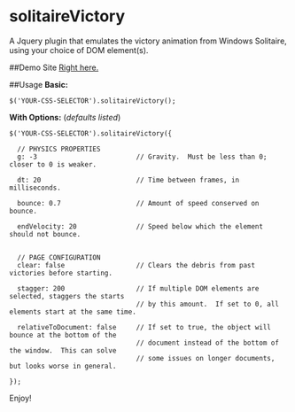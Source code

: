 solitaireVictory
================

A Jquery plugin that emulates the victory animation from Windows Solitaire, using your choice of DOM element(s).

##Demo Site
[Right here.](peterkhayes.github.io/solitaireVictory)

##Usage
**Basic:**
```
$('YOUR-CSS-SELECTOR').solitaireVictory();
```

**With Options:** (*defaults listed*)
```
$('YOUR-CSS-SELECTOR').solitaireVictory({
  
  // PHYSICS PROPERTIES
  g: -3                         // Gravity.  Must be less than 0; closer to 0 is weaker.
  
  dt: 20                        // Time between frames, in milliseconds.
  
  bounce: 0.7                   // Amount of speed conserved on bounce.
  
  endVelocity: 20               // Speed below which the element should not bounce.
  
  
  // PAGE CONFIGURATION
  clear: false                  // Clears the debris from past victories before starting.
  
  stagger: 200                  // If multiple DOM elements are selected, staggers the starts
                                // by this amount.  If set to 0, all elements start at the same time.
  
  relativeToDocument: false     // If set to true, the object will bounce at the bottom of the
                                // document instead of the bottom of the window.  This can solve
                                // some issues on longer documents, but looks worse in general.

});
```

Enjoy!
